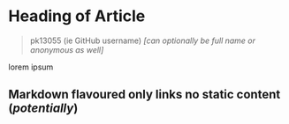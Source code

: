 # Heading of Article
> pk13055 (ie GitHub username) _[can optionally be full name or anonymous as well]_

lorem ipsum

## Markdown flavoured only links no static content (_potentially_)

